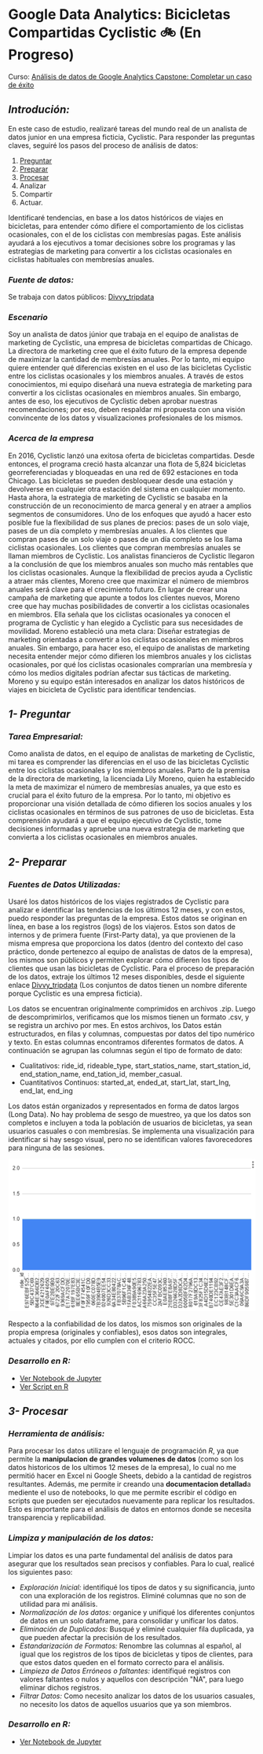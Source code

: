 # **Google Data Analytics: Bicicletas Compartidas Cyclistic** 🚲 (En Progreso)

Curso: [Análisis de datos de Google Analytics Capstone: Completar un caso de éxito](https://www.coursera.org/learn/google-data-analytics-capstone)

## *Introdución:*
En este caso de estudio, realizaré tareas del mundo real de un analista de datos junior en una empresa ficticia, Cyclistic. Para responder las preguntas claves, seguiré los pasos del proceso de análisis de datos: 
1. [Preguntar](https://github.com/manuelpalomeque/An-lisis-Bicicletas-Compartidas-Cyclistic/tree/main?tab=readme-ov-file#1--preguntar)
2. [Preparar](https://github.com/manuelpalomeque/An-lisis-Bicicletas-Compartidas-Cyclistic/tree/main#2--preparar)
3. [Procesar](https://github.com/manuelpalomeque/An-lisis-Bicicletas-Compartidas-Cyclistic/blob/main/README.md#3--procesar)
4. Analizar
5. Compartir
6. Actuar.
   
Identificaré tendencias, en base a los datos históricos de viajes en bicicletas, para entender cómo difiere el comportamiento de los ciclistas ocasionales, con el de los ciclistas con membresías pagas. Este análisis ayudará a los ejecutivos a tomar decisiones sobre los programas y las estrategias de marketing para convertir a los ciclistas ocasionales en ciclistas habituales con membresías anuales.

### *Fuente de datos:*
Se trabaja con datos públicos: [Divvy_tripdata](https://divvy-tripdata.s3.amazonaws.com/index.html)

### *Escenario*
Soy un analista de datos júnior que trabaja en el equipo de analistas de marketing de Cyclistic, una empresa de bicicletas compartidas de Chicago. La directora de marketing cree que el éxito futuro de la empresa depende de maximizar la cantidad de membresías anuales. Por lo tanto, mi equipo quiere entender qué diferencias existen en el uso de las bicicletas Cyclistic entre los ciclistas ocasionales y los miembros anuales. 
A través de estos conocimientos, mi equipo diseñará una nueva estrategia de marketing para convertir a los ciclistas ocasionales en miembros anuales. Sin embargo, antes de eso, los ejecutivos de Cyclistic deben aprobar nuestras recomendaciones; por eso, deben respaldar mi propuesta con una visión convincente de los datos y visualizaciones profesionales de los mismos.

### *Acerca de la empresa*
En 2016, Cyclistic lanzó una exitosa oferta de bicicletas compartidas. Desde entonces, el programa creció hasta alcanzar una flota de 5,824 bicicletas georreferenciadas y bloqueadas en una red de 692 estaciones en toda Chicago. Las bicicletas se pueden desbloquear desde una estación y devolverse en cualquier otra estación del sistema en cualquier momento.
Hasta ahora, la estrategia de marketing de Cyclistic se basaba en la construcción de un reconocimiento de marca general y en atraer a amplios segmentos de consumidores. Uno de los enfoques que ayudó a hacer esto posible fue la flexibilidad de sus planes de precios: pases de un solo viaje, pases de un día completo y membresías anuales. A los clientes que compran pases de un solo viaje o pases de un día completo se los llama ciclistas ocasionales. Los clientes que compran membresías anuales se llaman miembros de Cyclistic.
Los analistas financieros de Cyclistic llegaron a la conclusión de que los miembros anuales son mucho más rentables que los ciclistas ocasionales. Aunque la flexibilidad de precios ayuda a Cyclistic a atraer más clientes, Moreno cree que maximizar el número de miembros anuales será clave para el crecimiento futuro. En lugar de crear una campaña de marketing que apunte a todos los clientes nuevos, Moreno cree que hay muchas posibilidades de convertir a los ciclistas ocasionales en miembros. Ella señala que los ciclistas ocasionales ya conocen el programa de Cyclistic y han elegido a Cyclistic para sus necesidades de movilidad.
Moreno estableció una meta clara: Diseñar estrategias de marketing orientadas a convertir a los ciclistas ocasionales en miembros anuales. Sin embargo, para hacer eso, el equipo de analistas de marketing necesita entender mejor cómo difieren los miembros anuales y los ciclistas ocasionales, por qué los ciclistas ocasionales comprarían una membresía y cómo los medios digitales podrían afectar sus tácticas de marketing. Moreno y su equipo están interesados en analizar los datos históricos de viajes en bicicleta de Cyclistic para identificar tendencias.

## *1- Preguntar*
### *Tarea Empresarial:*
Como analista de datos, en el equipo de analistas de marketing de Cyclistic, mi tarea es comprender las diferencias en el uso de las bicicletas Cyclistic entre los ciclistas ocasionales y los miembros anuales. 
Parto de la premisa de la directora de marketing, la licenciada Lily Moreno, quien  ha establecido la meta de maximizar el número de membresías anuales, ya que esto es crucial para el éxito futuro de la empresa. 
Por lo tanto, mi objetivo es proporcionar una visión detallada de cómo difieren los socios anuales y los ciclistas ocasionales en términos de sus patrones de uso de bicicletas. Esta comprensión ayudará a que el equipo ejecutivo de Cyclistic, tome decisiones informadas  y apruebe una nueva estrategia de marketing que convierta a los ciclistas ocasionales en miembros anuales.

## *2- Preparar*
### *Fuentes de Datos Utilizadas:* 
Usaré los datos históricos de los viajes registrados de Cyclistic para analizar e identificar las tendencias de los últimos 12 meses, y con estos,  puedo responder las preguntas de la empresa. Estos datos se originan en línea, en base a los registros (logs) de los viajeros. 
Estos son datos de internos y de primera fuente (First-Party data), ya que provienen de la misma empresa que proporciona los datos (dentro del contexto del caso práctico, donde pertenezco al equipo de analistas de datos de la empresa), los mismos son públicos y permiten explorar cómo difieren los tipos de clientes que usan las bicicletas de Cyclistic.  Para el proceso de preparación de los datos, extraje los últimos 12 meses disponibles, desde el siguiente enlace [Divvy_tripdata](https://divvy-tripdata.s3.amazonaws.com/index.html)  (Los conjuntos de datos tienen un nombre diferente porque Cyclistic es una empresa ficticia). 

Los datos se encuentran originalmente comprimidos en archivos .zip. Luego de descomprimirlos, verificamos que los mismos tienen un formato .csv, y se registra un archivo por mes. En estos archivos, los Datos están estructurados, en filas y columnas, compuestas por datos del tipo numérico y texto. En estas columnas encontramos diferentes formatos de datos. A continuación se agrupan las columnas según el tipo de formato de dato:
* Cualitativos:  ride_id, rideable_type, start_statios_name, start_station_id, end_station_name, end_tation_id, member_casual.
* Cuantitativos Continuos: started_at, ended_at, start_lat, start_Ing, end_lat, end_ing

Los datos están organizados y representados en forma de datos largos (Long Data). No hay problema de sesgo de muestreo, ya que los datos son completos e incluyen a toda la población de usuarios de bicicletas, ya sean usuarios casuales o con membresías. Se  implementa una visualización  para identificar si hay sesgo visual, pero no se identifican valores favorecedores para ninguna de las sesiones.

![Id25](https://raw.githubusercontent.com/manuelpalomeque/An-lisis-Bicicletas-Compartidas-Cyclistic/main/preparar.png)

Respecto a la confiabilidad de los datos, los mismos son originales de la propia empresa (originales y confiables), esos datos son integrales, actuales y citados, por ello cumplen con el criterio ROCC.

### *Desarrollo en R:*
* [Ver Notebook de Jupyter](https://github.com/manuelpalomeque/An-lisis-Bicicletas-Compartidas-Cyclistic/blob/main/bicicletas-compartidas-cyclist-google.ipynb)
* [Ver Script en R](https://github.com/manuelpalomeque/An-lisis-Bicicletas-Compartidas-Cyclistic/blob/main/02%20-%20Preparar%20Datos.R)


## *3- Procesar*
### *Herramienta de análisis:* 
Para procesar los datos utilizare el lenguaje de programación *R*, ya que permite la **manipulacion de grandes volumenes de datos** (como son los datos historicos de los ultimos 12 meses de la empresa), lo cual no me permitió hacer en Excel ni Google Sheets, debido a la cantidad de registros resultantes.
Además, me permite ir creando una **documentacion detallad**a mediente el uso de notebooks, lo que me permite  escribir el código en scripts que pueden ser ejecutados nuevamente para replicar los resultados. Esto es importante para el análisis de datos en entornos donde se necesita transparencia y replicabilidad. 

### *Limpiza y manipulación de los datos:* 
Limpiar los datos es una parte fundamental del análisis de datos para asegurar que los resultados sean precisos y confiables. Para lo cual, realicé los siguientes paso:
* *Exploración Inicial:* identifiqué los tipos de datos  y su significancia, junto con una exploración de los registros. Eliminé columnas que no son de utilidad para mi análisis.
* *Normalización de los datos:* organice y unifiqué los diferentes conjuntos de datos en un solo dataframe, para consolidar y unificar los datos.
* *Eliminación de Duplicados:* Busqué y eliminé cualquier fila duplicada, ya que pueden afectar la precisión de los resultados.
* *Estandarización de Formatos:* Renombre las columnas al español, al igual que los registros de los tipos de bicicletas y tipos de clientes, para que estos datos queden en el formato correcto para el análisis.
* *Limpieza de Datos Erróneos o faltantes:* identifiqué registros con valores faltantes o nulos y aquellos con descripción "NA", para luego eliminar dichos registros.
* *Filtrar Datos:* Como necesito analizar los datos de los usuarios casuales, no necesito los datos de aquellos usuarios que ya son miembros.


### *Desarrollo en R:*
* [Ver Notebook de Jupyter](https://github.com/manuelpalomeque/An-lisis-Bicicletas-Compartidas-Cyclistic/blob/main/bicicletas-compartidas-cyclist-google.ipynb)
